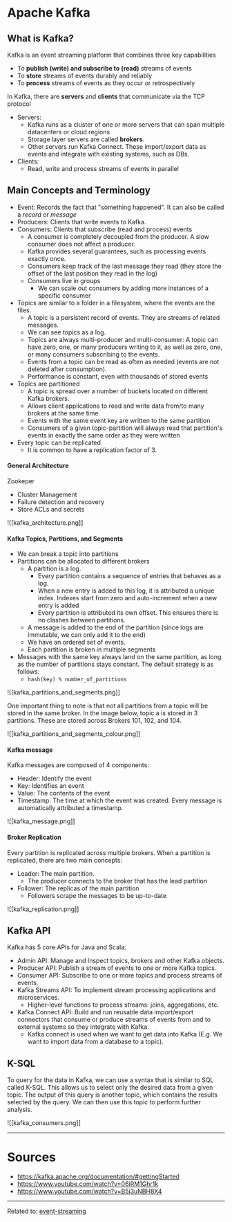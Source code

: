 # Apache Kafka

## What is Kafka?
Kafka is an event streaming platform that combines three key capabilities
- To __publish (write) and subscribe to (read)__ streams of events
- To __store__ streams of events durably and reliably
- To __process__ streams of events as they occur or retrospectively

In Kafka, there are __servers__ and __clients__ that communicate via the TCP protocol
- Servers:
	- Kafka runs as a cluster of one or more servers that can span multiple datacenters or cloud regions
	- Storage layer servers are called __brokers__.
	- Other servers run Kafka Connect. These import/export data as events and integrate with existing systems, such as DBs.
- Clients:
	- Read, write and process streams of events in parallel


## Main Concepts and Terminology
- Event: Records the fact that "something happened". It can also be called a *record* or *message*
- Producers: Clients that write events to Kafka.
- Consumers: Clients that subscribe (read and process) events
	- A consumer is completely decoupled from the producer. A slow consumer does not affect a producer.
	- Kafka provides several guarantees, such as processing events exactly once.
	- Consumers keep track of the last message they read (they store the offset of the last position they read in the log)
	- Consumers live in groups
		- We can scale out consumers by adding more instances of a specific consumer
- Topics are similar to a folder in a filesystem, where the events are the files. 
	- A topic is a persistent record of events. They are streams of related messages. 
	- We can see topics as a log.
	- Topics are always multi-producer and multi-consumer: A topic can have zero, one, or many producers writing to it, as well as zero, one, or many consumers subscribing to the events.
	- Events from a topic can be read as often as needed (events are not deleted after consumption). 
	- Performance is constant, even with thousands of stored events
- Topics are partitioned
	- A topic is spread over a number of buckets located on different Kafka brokers.
	- Allows client applications to read and write data from/to many brokers at the same time.
	- Events with the same event key are written to the same partition
	- Consumers of a given topic-partition will always read that partition's events in exactly the same order as they were written
- Every topic can be replicated
	- It is common to have a replication factor of 3.

#### General Architecture

Zookeper
- Cluster Management
- Failure detection and recovery
- Store ACLs and secrets

![[kafka_architecture.png]]


#### Kafka Topics, Partitions, and Segments
- We can break a topic into partitions
- Partitions can be allocated to different brokers
	- A partition is a log.
		- Every partition contains a sequence of entries that behaves as a log. 
		- When a new entry is added to this log, it is attributed a unique index. Indexes start from zero and auto-increment when a new entry is added
		- Every partition is attributed its own offset. This ensures there is no clashes between partitions.
	- A message is added to the end of the partition (since logs are immutable, we can only add it to the end)
	- We have an ordered set of events.
	- Each partition is broken in multiple segments
- Messages with the same key always land on the same partition, as long as the number of partitions stays constant. The default strategy is as follows:
	- `hash(key) % number_of_partitions`

![[kafka_partitions_and_segments.png]]

One important thing to note is that not all partitions from a topic will be stored in the same broker. In the image below, topic a is stored in 3 partitions. These are stored across Brokers 101, 102, and 104.

![[kafka_partitions_and_segments_colour.png]]

#### Kafka message
Kafka messages are composed of 4 components:
- Header: Identify the event
- Key: Identifies an event
- Value: The contents of the event
- Timestamp: The time at which the event was created. Every message is automatically attributed a timestamp.


![[kafka_message.png]]

#### Broker Replication
Every partition is replicated across multiple brokers. When a partition is replicated, there are two main concepts:
- Leader: The main partition. 
	- The producer connects to the broker that has the lead partition
- Follower: The replicas of the main partition
	- Followers scrape the messages to be up-to-date

![[kafka_replication.png]]

## Kafka API
Kafka has 5 core APIs for Java and Scala:
- Admin API: Manage and Inspect topics, brokers and other Kafka objects.
- Producer API: Publish a stream of events to one or more Kafka topics.
- Consumer API: Subscribe to one or more topics and process streams of events.
- Kafka Streams API: To implement stream processing applications and microservices.
	- Higher-level functions to process streams: joins, aggregations, etc.
- Kafka Connect API: Build and run reusable data import/export connectors that consume or produce streams of events from and to external systems so they integrate with Kafka.
	- Kafka connect is used when we want to get data into Kafka (E.g. We want to import data from a database to a topic).

## K-SQL
To query for the data in Kafka, we can use a syntax that is similar to SQL called K-SQL. This allows us to select only the desired data from a given topic. The output of this query is another topic, which contains the results selected by the query. We can then use this topic to perform further analysis.


![[kafka_consumers.png]]


---

# Sources
- https://kafka.apache.org/documentation/#gettingStarted
- https://www.youtube.com/watch?v=06iRM1Ghr1k
- https://www.youtube.com/watch?v=B5j3uNBH8X4


<hr>

Related to: [event-streaming](event-streaming.md)